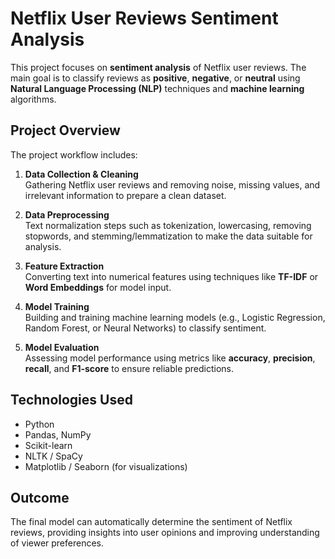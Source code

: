 # Netflix User Reviews Sentiment Analysis

This project focuses on **sentiment analysis** of Netflix user reviews. The main goal is to classify reviews as **positive**, **negative**, or **neutral** using **Natural Language Processing (NLP)** techniques and **machine learning** algorithms.

## Project Overview

The project workflow includes:

1. **Data Collection & Cleaning**  
   Gathering Netflix user reviews and removing noise, missing values, and irrelevant information to prepare a clean dataset.

2. **Data Preprocessing**  
   Text normalization steps such as tokenization, lowercasing, removing stopwords, and stemming/lemmatization to make the data suitable for analysis.

3. **Feature Extraction**  
   Converting text into numerical features using techniques like **TF-IDF** or **Word Embeddings** for model input.

4. **Model Training**  
   Building and training machine learning models (e.g., Logistic Regression, Random Forest, or Neural Networks) to classify sentiment.

5. **Model Evaluation**  
   Assessing model performance using metrics like **accuracy**, **precision**, **recall**, and **F1-score** to ensure reliable predictions.

## Technologies Used

- Python
- Pandas, NumPy
- Scikit-learn
- NLTK / SpaCy
- Matplotlib / Seaborn (for visualizations)

## Outcome

The final model can automatically determine the sentiment of Netflix reviews, providing insights into user opinions and improving understanding of viewer preferences.
